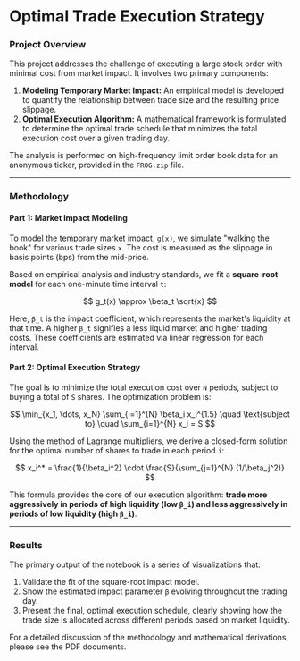 # Optimal Trade Execution Strategy

### **Project Overview**

This project addresses the challenge of executing a large stock order with minimal cost from market impact. It involves two primary components:
1.  **Modeling Temporary Market Impact:** An empirical model is developed to quantify the relationship between trade size and the resulting price slippage.
2.  **Optimal Execution Algorithm:** A mathematical framework is formulated to determine the optimal trade schedule that minimizes the total execution cost over a given trading day.

The analysis is performed on high-frequency limit order book data for an anonymous ticker, provided in the `FROG.zip` file.

---

### **Methodology**

#### Part 1: Market Impact Modeling

To model the temporary market impact, `g(x)`, we simulate "walking the book" for various trade sizes `x`. The cost is measured as the slippage in basis points (bps) from the mid-price.

Based on empirical analysis and industry standards, we fit a **square-root model** for each one-minute time interval `t`:

$$ g_t(x) \approx \beta_t \sqrt{x} $$

Here, `β_t` is the impact coefficient, which represents the market's liquidity at that time. A higher `β_t` signifies a less liquid market and higher trading costs. These coefficients are estimated via linear regression for each interval.

#### Part 2: Optimal Execution Strategy

The goal is to minimize the total execution cost over `N` periods, subject to buying a total of `S` shares. The optimization problem is:

$$ \min_{x_1, \dots, x_N} \sum_{i=1}^{N} \beta_i x_i^{1.5} \quad \text{subject to} \quad \sum_{i=1}^{N} x_i = S $$

Using the method of Lagrange multipliers, we derive a closed-form solution for the optimal number of shares to trade in each period `i`:

$$ x_i^* = \frac{1}{\beta_i^2} \cdot \frac{S}{\sum_{j=1}^{N} (1/\beta_j^2)} $$

This formula provides the core of our execution algorithm: **trade more aggressively in periods of high liquidity (low `β_i`) and less aggressively in periods of low liquidity (high `β_i`)**.

---

### **Results**

The primary output of the notebook is a series of visualizations that:
1.  Validate the fit of the square-root impact model.
2.  Show the estimated impact parameter `β` evolving throughout the trading day.
3.  Present the final, optimal execution schedule, clearly showing how the trade size is allocated across different periods based on market liquidity.

For a detailed discussion of the methodology and mathematical derivations, please see the PDF documents.
